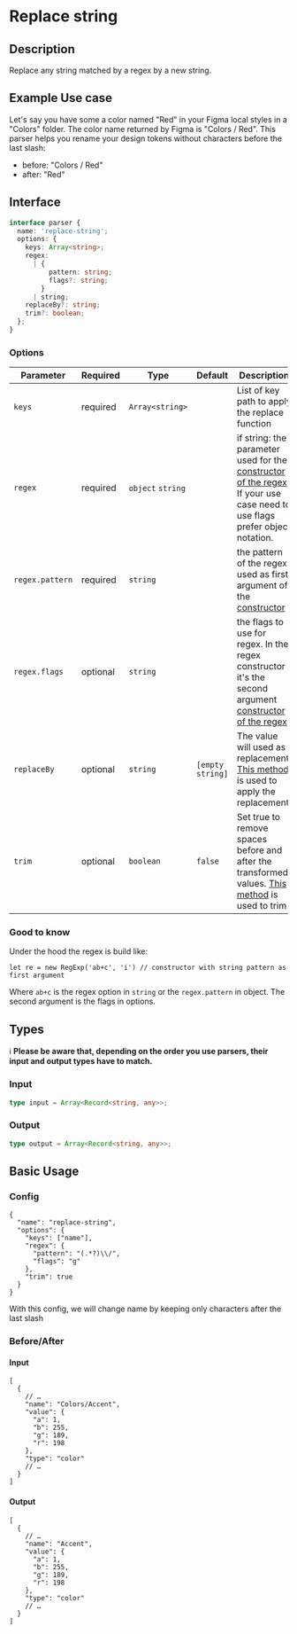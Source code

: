 # Replace string

## Description

Replace any string matched by a regex by a new string.

## Example Use case

Let's say you have some a color named "Red" in your Figma local styles in a "Colors" folder. The color name returned by Figma is "Colors / Red".
This parser helps you rename your design tokens without characters before the last slash:

- before: "Colors / Red"
- after: "Red"

## Interface

```ts
interface parser {
  name: 'replace-string';
  options: {
    keys: Array<string>;
    regex:
      | {
          pattern: string;
          flags?: string;
        }
      | string;
    replaceBy?: string;
    trim?: boolean;
  };
}
```

### Options

| Parameter       | Required | Type              | Default          | Description                                                                                                                                                                                                                                            |
| --------------- | -------- | ----------------- | ---------------- | ------------------------------------------------------------------------------------------------------------------------------------------------------------------------------------------------------------------------------------------------------ |
| `keys`          | required | `Array<string>`   |                  | List of key path to apply the replace function                                                                                                                                                                                                         |
| `regex`         | required | `object` `string` |                  | if string: the parameter used for the [constructor of the regex](https://developer.mozilla.org/en-US/docs/Web/JavaScript/Reference/Global_Objects/RegExp#literal_notation_and_constructor). If your use case need to use flags prefer object notation. |
| `regex.pattern` | required | `string`          |                  | the pattern of the regex used as first argument of the [constructor](https://developer.mozilla.org/en-US/docs/Web/JavaScript/Reference/Global_Objects/RegExp#literal_notation_and_constructor)                                                         |
| `regex.flags`   | optional | `string`          |                  | the flags to use for regex. In the regex constructor it's the second argument [constructor of the regex](https://developer.mozilla.org/en-US/docs/Web/JavaScript/Reference/Global_Objects/RegExp#literal_notation_and_constructor)                     |
| `replaceBy`     | optional | `string`          | `[empty string]` | The value will used as replacement. [This method](https://developer.mozilla.org/fr/docs/Web/JavaScript/Reference/Global_Objects/String/replace) is used to apply the replacement.                                                                      |
| `trim`          | optional | `boolean`         | `false`          | Set true to remove spaces before and after the transformed values. [This method](https://developer.mozilla.org/fr/docs/Web/JavaScript/Reference/Global_Objects/String/Trim) is used to trim                                                            |

### Good to know

Under the hood the regex is build like:

`let re = new RegExp('ab+c', 'i') // constructor with string pattern as first argument`

Where `ab+c` is the regex option in `string` or the `regex.pattern` in object. The second argument is the flags in options.

## Types

ℹ️ **Please be aware that, depending on the order you use parsers, their input and output types have to match.**

### Input

```ts
type input = Array<Record<string, any>>;
```

### Output

```ts
type output = Array<Record<string, any>>;
```

## Basic Usage

### Config

```jsonc
{
  "name": "replace-string",
  "options": {
    "keys": ["name"],
    "regex": {
      "pattern": "(.*?)\\/",
      "flags": "g"
    },
    "trim": true
  }
}
```

With this config, we will change name by keeping only characters after the last slash

### Before/After

#### Input

```jsonc
[
  {
    // …
    "name": "Colors/Accent",
    "value": {
      "a": 1,
      "b": 255,
      "g": 189,
      "r": 198
    },
    "type": "color"
    // …
  }
]
```

#### Output

```jsonc
[
  {
    // …
    "name": "Accent",
    "value": {
      "a": 1,
      "b": 255,
      "g": 189,
      "r": 198
    },
    "type": "color"
    // …
  }
]
```
